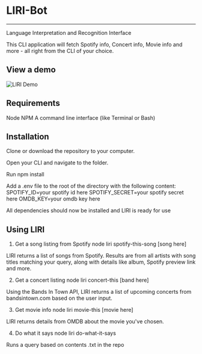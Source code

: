# LIRI-Bot
-----
Language Interpretation and Recognition Interface


This CLI application will fetch Spotify info, Concert info, Movie info and more - all right from the CLI of your choice.

View a demo 
----
![LIRI Demo](zmatthews33.github.com/LIRI-Bot/liri.jpg)


Requirements
-----
Node
NPM
A command line interface (like Terminal or Bash)

Installation
----
Clone or download the repository to your computer.

Open your CLI and navigate to the folder.

Run npm install

Add a .env file to the root of the directory with the following content:
SPOTIFY_ID=your spotify id here
SPOTIFY_SECRET=your spotify secret here
OMDB_KEY=your omdb key here

All dependencies should now be installed and LIRI is ready for use

Using LIRI
----
1. Get a song listing from Spotify
node liri spotify-this-song [song here]

LIRI returns a list of songs from Spotify. Results are from all artists with song titles matching your query, along with details like album, Spotify preview link and more.

2. Get a concert listing
node liri concert-this [band here]

Using the Bands In Town API, LIRI returns a list of upcoming concerts from bandsintown.com based on the user input.

3. Get movie info
node liri movie-this [movie here]

LIRI returns details from OMDB about the movie you've chosen.

4. Do what it says
node liri do-what-it-says

Runs a query based on contents .txt in the repo
